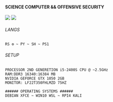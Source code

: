 #### SCIENCE COMPUTER && OFFENSIVE SECURITY
![](https://img.shields.io/badge/Discord-7289DA?style=casual&logo=discord&logoColor=white&label=@rickportosec)
![](https://img.shields.io/badge/Instagram-E4405F?style=casual&logo=instagram&logoColor=white&label=@rickportosec&link=https://www.instagram.com/@rickportosec)
###### LANGS 
```shell
RS ⚙ ~ PY ~ SH ~ PS1
```
###### SETUP 
```shell
PROCESSOR 2ND GENERETION i5-2400S CPU @ ~2.5GHz
RAM:DDR3 16340:16384 MB
NVIDIA GEFORCE GTX 1050 2GB
MONITOR: LF22T350FHLMZD 75HZ
```
```
###### OPERATING SYSTEMS ######
DEBIAN XFCE ~ WIN10 WSL ~ RPI4 KALI 
```
```
```
